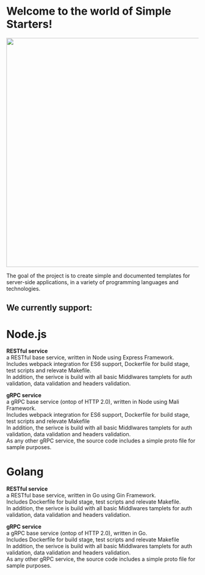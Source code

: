 # Welcome to the world of Simple Starters!
<img src="https://imgur.com/Io9QY36.png" width="600">

The goal of the project is to create simple and documented templates for server-side applications,
in a variety of programming languages and technologies.


## We currently support:
# **Node.js**<br />
**RESTful service** <br> a RESTful base service, written in Node using Express Framework. <br /> Includes webpack integration for ES6 support, Dockerfile for build stage, test scripts and relevate Makefile. <br /> In addition, the serivce is build with all basic Middlwares tamplets for auth validation, data validation and headers validation.

**gRPC service**<br /> a gRPC base service (ontop of HTTP 2.0), written in Node using Mali Framework.  <br /> Includes webpack integration for ES6 support, Dockerfile for build stage, test scripts and relevate Makefile <br /> In addition, the serivce is build with all basic Middlwares tamplets for auth validation, data validation and headers validation. <br />
As any other gRPC service, the source code includes a simple proto file for sample purposes.

# **Golang**<br />
**RESTful service** <br> a RESTful base service, written in Go using Gin Framework. <br /> Includes Dockerfile for build stage, test scripts and relevate Makefile. <br /> In addition, the serivce is build with all basic Middlwares tamplets for auth validation, data validation and headers validation.

**gRPC service**<br /> a gRPC base service (ontop of HTTP 2.0), written in Go.<br /> Includes Dockerfile for build stage, test scripts and relevate Makefile <br /> In addition, the serivce is build with all basic Middlwares tamplets for auth validation, data validation and headers validation. <br />
As any other gRPC service, the source code includes a simple proto file for sample purposes.
